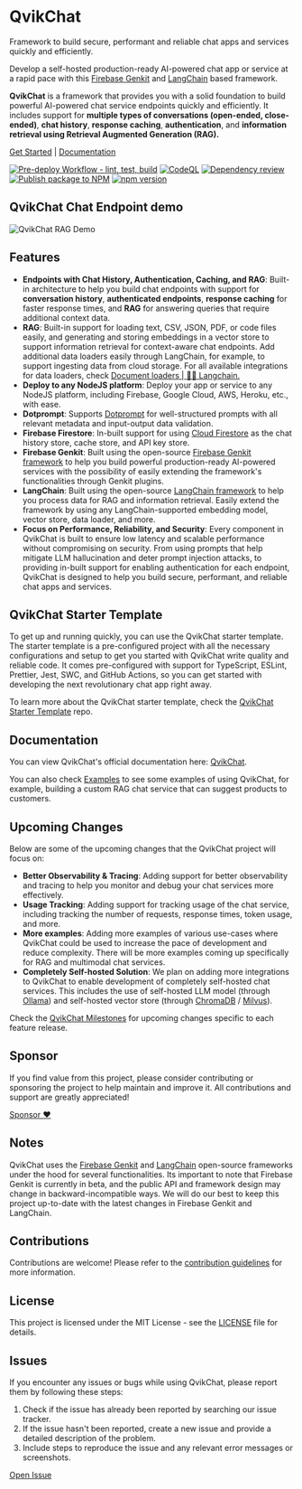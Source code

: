 # QvikChat

Framework to build secure, performant and reliable chat apps and services quickly and efficiently.

Develop a self-hosted production-ready AI-powered chat app or service at a rapid pace with this [Firebase Genkit](https://github.com/firebase/genkit) and [LangChain](https://js.langchain.com/v0.2/docs/introduction/) based framework.

**QvikChat** is a framework that provides you with a solid foundation to build powerful AI-powered chat service endpoints quickly and efficiently. It includes support for **multiple types of conversations (open-ended, close-ended)**, **chat history**, **response caching**, **authentication**, and **information retrieval using Retrieval Augmented Generation (RAG).**

[Get Started](https://qvikchat.pkural.ca/getting-started) | [Documentation](https://qvikchat.pkural.ca)

[![Pre-deploy Workflow - lint, test, build](https://github.com/oconva/qvikchat/actions/workflows/build.yml/badge.svg)](https://github.com/oconva/qvikchat/actions/workflows/build.yml) [![CodeQL](https://github.com/oconva/qvikchat/actions/workflows/codeql.yml/badge.svg?branch=main)](https://github.com/oconva/qvikchat/actions/workflows/codeql.yml) [![Dependency review](https://github.com/oconva/qvikchat/actions/workflows/dependency-review.yml/badge.svg)](https://github.com/oconva/qvikchat/actions/workflows/dependency-review.yml) [![Publish package to NPM](https://github.com/oconva/qvikchat/actions/workflows/publish-npm.yml/badge.svg?event=release)](https://github.com/oconva/qvikchat/actions/workflows/publish-npm.yml) [![npm version](https://badge.fury.io/js/@oconva%2Fqvikchat.svg)](https://badge.fury.io/js/@oconva%2Fqvikchat)

## QvikChat Chat Endpoint demo

![QvikChat RAG Demo](https://github.com/oconva/qvikchat/assets/17651852/11864142-b75b-4076-87fe-dbd301dbfa75)

## Features

- **Endpoints with Chat History, Authentication, Caching, and RAG**: Built-in architecture to help you build chat endpoints with support for **conversation history**, **authenticated endpoints**, **response caching** for faster response times, and **RAG** for answering queries that require additional context data.
- **RAG**: Built-in support for loading text, CSV, JSON, PDF, or code files easily, and generating and storing embeddings in a vector store to support information retrieval for context-aware chat endpoints. Add additional data loaders easily through LangChain, for example, to support ingesting data from cloud storage. For all available integrations for data loaders, check [Document loaders | 🦜️🔗 Langchain.](https://js.langchain.com/v0.1/docs/integrations/document_loaders/)
- **Deploy to any NodeJS platform**: Deploy your app or service to any NodeJS platform, including Firebase, Google Cloud, AWS, Heroku, etc., with ease.
- **Dotprompt**: Supports [Dotprompt](https://firebase.google.com/docs/genkit/dotprompt) for well-structured prompts with all relevant metadata and input-output data validation.
- **Firebase Firestore**: In-built support for using [Cloud Firestore](https://firebase.google.com/docs/firestore) as the chat history store, cache store, and API key store.
- **Firebase Genkit**: Built using the open-source [Firebase Genkit framework](https://firebase.google.com/docs/genkit) to help you build powerful production-ready AI-powered services with the possibility of easily extending the framework's functionalities through Genkit plugins.
- **LangChain**: Built using the open-source [LangChain framework](https://js.langchain.com/v0.2/docs/introduction/) to help you process data for RAG and information retrieval. Easily extend the framework by using any LangChain-supported embedding model, vector store, data loader, and more.
- **Focus on Performance, Reliability, and Security**: Every component in QvikChat is built to ensure low latency and scalable performance without compromising on security. From using prompts that help mitigate LLM hallucination and deter prompt injection attacks, to providing in-built support for enabling authentication for each endpoint, QvikChat is designed to help you build secure, performant, and reliable chat apps and services.


## QvikChat Starter Template

To get up and running quickly, you can use the QvikChat starter template. The starter template is a pre-configured project with all the necessary configurations and setup to get you started with QvikChat write quality and reliable code. It comes pre-configured with support for TypeScript, ESLint, Prettier, Jest, SWC, and GitHub Actions, so you can get started with developing the next revolutionary chat app right away.

To learn more about the QvikChat starter template, check the [QvikChat Starter Template](https://github.com/oconva/qvikchat-starter-template) repo.

## Documentation

You can view QvikChat's official documentation here: [QvikChat](https://qvikchat.pkural.ca).

You can also check [Examples](https://qvikchat.pkural.ca/examples) to see some examples of using QvikChat, for example, building a custom RAG chat service that can suggest products to customers.

## Upcoming Changes

Below are some of the upcoming changes that the QvikChat project will focus on:

- **Better Observability & Tracing**: Adding support for better observability and tracing to help you monitor and debug your chat services more effectively.
- **Usage Tracking**: Adding support for tracking usage of the chat service, including tracking the number of requests, response times, token usage, and more.
- **More examples**: Adding more examples of various use-cases where QvikChat could be used to increase the pace of development and reduce complexity. There will be more examples coming up specifically for RAG and multimodal chat services.
- **Completely Self-hosted Solution**: We plan on adding more integrations to QvikChat to enable development of completely self-hosted chat services. This includes the use of self-hosted LLM model (through [Ollama](https://ollama.com/)) and self-hosted vector store (through [ChromaDB](https://www.trychroma.com/) / [Milvus](https://milvus.io/)).

Check the [QvikChat Milestones](https://github.com/oconva/qvikchat/milestones) for upcoming changes specific to each feature release.

## Sponsor

If you find value from this project, please consider contributing or sponsoring the project to help maintain and improve it. All contributions and support are greatly appreciated!

[Sponsor &#9829;](https://github.com/sponsors/oconva)

## Notes

QvikChat uses the [Firebase Genkit](https://github.com/firebase/genkit) and [LangChain](https://js.langchain.com/v0.2/docs/introduction/) open-source frameworks under the hood for several functionalities. Its important to note that Firebase Genkit is currently in beta, and the public API and framework design may change in backward-incompatible ways. We will do our best to keep this project up-to-date with the latest changes in Firebase Genkit and LangChain.
  
## Contributions

Contributions are welcome! Please refer to the [contribution guidelines](CONTRIBUTING.md) for more information.

## License

This project is licensed under the MIT License - see the [LICENSE](LICENSE) file for details.

## Issues

If you encounter any issues or bugs while using QvikChat, please report them by following these steps:

1. Check if the issue has already been reported by searching our issue tracker.
2. If the issue hasn't been reported, create a new issue and provide a detailed description of the problem.
3. Include steps to reproduce the issue and any relevant error messages or screenshots.

[Open Issue](https://github.com/oconva/qvikchat/issues)
